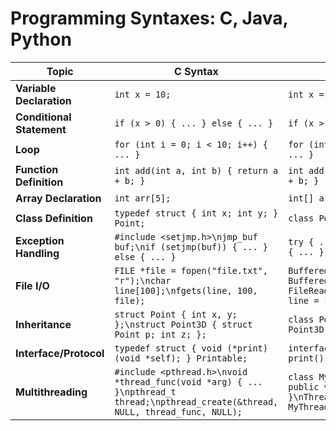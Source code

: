 # Programming Syntaxes: C, Java, Python

| Topic                  | C Syntax                                                                                 | Java Syntax                                                                                             | Python Syntax                                       |
|------------------------|------------------------------------------------------------------------------------------|---------------------------------------------------------------------------------------------------------|-----------------------------------------------------|
| **Variable Declaration** | `int x = 10;`                                                                            | `int x = 10;`                                                                                            | `x = 10`                                            |
| **Conditional Statement** | `if (x > 0) { ... } else { ... }`                                                        | `if (x > 0) { ... } else { ... }`                                                                        | `if x > 0:\n    ...\nelse:\n    ...`                |
| **Loop**                | `for (int i = 0; i < 10; i++) { ... }`                                                   | `for (int i = 0; i < 10; i++) { ... }`                                                                   | `for i in range(10):\n    ...`                      |
| **Function Definition** | `int add(int a, int b) { return a + b; }`                                                | `int add(int a, int b) { return a + b; }`                                                                | `def add(a, b):\n    return a + b`                  |
| **Array Declaration**   | `int arr[5];`                                                                            | `int[] arr = new int[5];`                                                                                | `arr = [0] * 5`                                     |
| **Class Definition**    | `typedef struct { int x; int y; } Point;`                                                | `class Point { int x; int y; }`                                                                          | `class Point:\n    def __init__(self, x, y):\n        self.x = x\n        self.y = y`    |
| **Exception Handling**  | `#include <setjmp.h>\njmp_buf buf;\nif (setjmp(buf)) { ... } else { ... }`               | `try { ... } catch (Exception e) { ... }`                                                                | `try:\n    ...\nexcept Exception as e:\n    ...`    |
| **File I/O**            | `FILE *file = fopen("file.txt", "r");\nchar line[100];\nfgets(line, 100, file);`         | `BufferedReader reader = new BufferedReader(new FileReader("file.txt"));\nString line = reader.readLine();` | `with open("file.txt", "r") as file:\n    line = file.readline()` |
| **Inheritance**         | `struct Point { int x, y; };\nstruct Point3D { struct Point p; int z; };`                | `class Point { int x, y; }\nclass Point3D extends Point { int z; }`                                      | `class Point:\n    ...\nclass Point3D(Point):\n    ...`          |
| **Interface/Protocol**  | `typedef struct { void (*print)(void *self); } Printable;`                               | `interface Printable { void print(); }`                                                                  | `class Printable:\n    def print(self):\n        raise NotImplementedError` |
| **Multithreading**      | `#include <pthread.h>\nvoid *thread_func(void *arg) { ... }\npthread_t thread;\npthread_create(&thread, NULL, thread_func, NULL);` | `class MyThread extends Thread { public void run() { ... } }\nThread t = new MyThread();\nt.start();`     | `import threading\ndef thread_func():\n    ...\nthread = threading.Thread(target=thread_func)\nthread.start()` |

